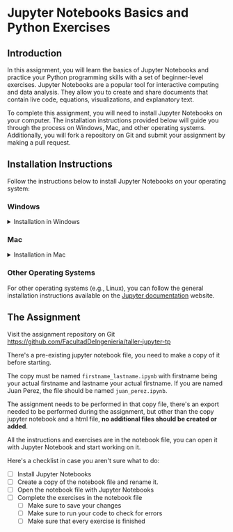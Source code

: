 # Jupyter Notebooks Basics and Python Exercises

## Introduction
In this assignment, you will learn the basics of Jupyter Notebooks and practice your Python programming skills with a set of beginner-level exercises. Jupyter Notebooks are a popular tool for interactive computing and data analysis. They allow you to create and share documents that contain live code, equations, visualizations, and explanatory text.

To complete this assignment, you will need to install Jupyter Notebooks on your computer. The installation instructions provided below will guide you through the process on Windows, Mac, and other operating systems. Additionally, you will fork a repository on Git and submit your assignment by making a pull request.

## Installation Instructions
Follow the instructions below to install Jupyter Notebooks on your operating system:

### Windows
<details>
  <summary>Installation in Windows</summary>
1. Install pip by downloading the [get-pip.py](https://bootstrap.pypa.io/get-pip.py) file and running it with Python.
2. Follow the instructions in the Jupyter notebook site, and install Jupyter using pip:
``` 
pip install notebook
```
3. Run the following command in the command prompt to start a new Jupyter session:
```
jupyter notebook
```

**Make sure not to install JupyterLab**, what you need is Jupyter Notebook. If you have installed JupyterLab, you can uninstall it by running the following command:
```
# Uninstall jupyterlab in case you downloaded it
pip uninstall jupyterlab
```

</details>

### Mac
<details>
    <summary>Installation in Mac</summary>

#### Through pip

1. Install pip by downloading the [get-pip.py](https://bootstrap.pypa.io/get-pip.py) file and running it with Python.
2. Follow the instructions in the Jupyter notebook site, and install Jupyter using pip:
```
pip install notebook
```
3. Run the following command in the command prompt to start a new Jupyter session:
```
jupyter notebook
```
**Make sure not to install JupyterLab**, what you need is Jupyter Notebook. If you have installed JupyterLab, you can uninstall it by running the following command:
```
# Uninstall jupyterlab in case you downloaded it
pip uninstall jupyterlab
```

#### Through Brew

1. Install [Homebrew](https://brew.sh/) by following directions in the brew website.
2. Install Jupyter Notebook using the following command:
```
brew install jupyter
```
3. Run the following command in the command prompt to start a new Jupyter session:
```
jupyter notebook
```
</details>

### Other Operating Systems
For other operating systems (e.g., Linux), you can follow the general installation instructions available on the [Jupyter documentation](https://jupyter.org/install) website.


## The Assignment

Visit the assignment repository on Git https://github.com/FacultadDeIngenieria/taller-jupyter-tp

There's a pre-existing jupyter notebook file, you need to make a copy of it before starting.

The copy must be named `firstname_lastname.ipynb` with firstname being your actual firstname and lastname your actual firstname. If you are named Juan Perez, the file should be named `juan_perez.ipynb`.

The assignment needs to be performed in that copy file, there's an export needed to be performed during the assignment, but other than the copy jupyter notebook and a html file, **no additional files should be created or added**.

All the instructions and exercises are in the notebook file, you can open it with Jupyter Notebook and start working on it.

Here's a checklist in case you aren't sure what to do:

- [ ] Install Jupyter Notebooks
- [ ] Create a copy of the notebook file and rename it.
- [ ] Open the notebook file with Jupyter Notebooks
- [ ] Complete the exercises in the notebook file
    - [ ] Make sure to save your changes
    - [ ] Make sure to run your code to check for errors
    - [ ] Make sure that every exercise is finished
